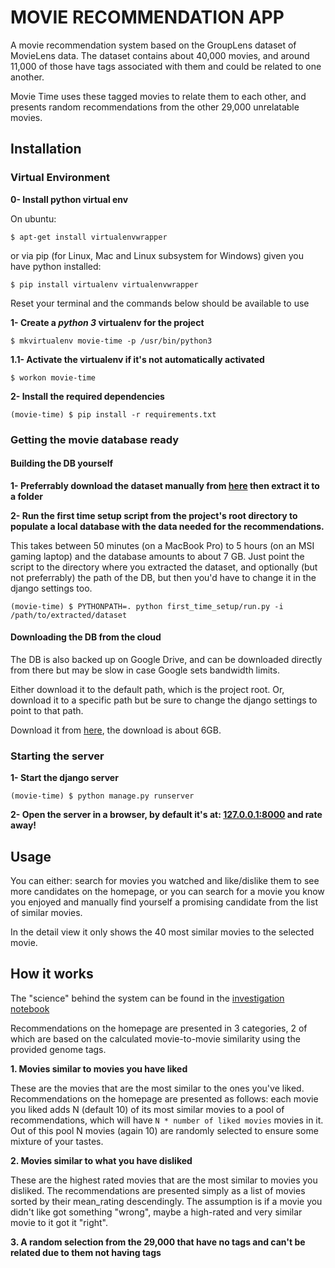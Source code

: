 # MOVIE RECOMMENDATION APP

A movie recommendation system based on the GroupLens dataset of MovieLens data.
The dataset contains about 40,000 movies, and around 11,000 of those have tags
associated with them and could be related to one another.

Movie Time uses these tagged movies to relate them to each other, and presents
random recommendations from the other 29,000 unrelatable movies.


## Installation

### Virtual Environment
**0- Install python virtual env**

On ubuntu:

    $ apt-get install virtualenvwrapper

or via pip (for Linux, Mac and Linux subsystem for Windows) given you have python installed:
   
    $ pip install virtualenv virtualenvwrapper
    
Reset your terminal and the commands below should be available to use

**1- Create a *python 3* virtualenv for the project**

    $ mkvirtualenv movie-time -p /usr/bin/python3

**1.1- Activate the virtualenv if it's not automatically activated**

    $ workon movie-time

**2- Install the required dependencies**

    (movie-time) $ pip install -r requirements.txt

### Getting the movie database ready

#### Building the DB yourself

**1- Preferrably download the dataset manually from [here](http://files.grouplens.org/datasets/movielens/ml-latest.zip)
then extract it to a folder**

**2- Run the first time setup script from the project's root directory to populate a
local database with the data needed for the recommendations.** 

This takes between 50 minutes (on a MacBook Pro) to 
5 hours (on an MSI gaming laptop) and the database amounts to about 7 GB. Just point the script to the directory where
you extracted the dataset, and optionally (but not preferrably) the path of the DB, but then you'd have to change it in 
the django settings too.

    (movie-time) $ PYTHONPATH=. python first_time_setup/run.py -i /path/to/extracted/dataset

#### Downloading the DB from the cloud

The DB is also backed up on Google Drive, and can be downloaded directly from there but may be slow in case Google sets
bandwidth limits. 

Either download it to the default
path, which is the project root. Or, download it to a specific path but be sure to change the django settings to point
to that path.

Download it from [here](https://drive.google.com/file/d/0B4oaUOQPKT44QzhacnBjSkw1Tjg/view), the download is about 6GB.

### Starting the server

**1- Start the django server**

    (movie-time) $ python manage.py runserver
    
**2- Open the server in a browser, by default it's at: [127.0.0.1:8000](http://127.0.0.1:8000/) and rate away!**
    
## Usage
You can either: search for movies you watched and like/dislike them to see more candidates on the homepage, or you can
search for a movie you know you enjoyed and manually find yourself a promising candidate from the list of similar movies.

In the detail view it only shows the 40 most similar movies to the selected movie.
    
## How it works
The "science" behind the system can be found in the 
[investigation notebook](/movie_time_investigation.ipynb)

Recommendations on the homepage are presented in 3 categories, 2 of which are based on the calculated movie-to-movie similarity using
the provided genome tags.

**1. Movies similar to movies you have liked**

These are the movies that are the most similar to the ones you've liked. Recommendations on the homepage are presented
as follows: each movie you liked adds N (default 10) of its most similar movies to a pool of recommendations, which will
have `N * number of liked movies` movies in it. Out of this pool N movies (again 10) are randomly selected to ensure 
some mixture of your tastes.

**2. Movies similar to what you have disliked**

These are the highest rated movies that are the most similar to movies you disliked. The recommendations are presented
simply as a list of movies sorted by their mean_rating descendingly. The assumption is if a movie you didn't like got
something "wrong", maybe a high-rated and very similar movie to it got it "right".

**3. A random selection from the 29,000 that have no tags and can't be related due to them not having tags**
